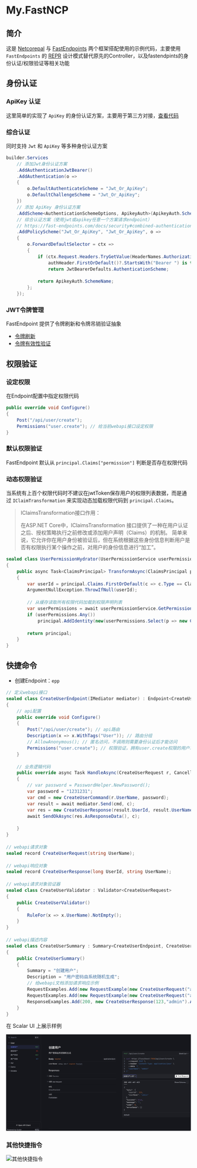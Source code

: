 # My.FastNCP

## 简介

这是 [Netcorepal](https://github.com/netcorepal/netcorepal-cloud-framework) 与 [FastEndpoints](https://github.com/FastEndpoints/FastEndpoints) 两个框架搭配使用的示例代码，主要使用 `FastEndpoints` 的 [REPR](https://deviq.com/design-patterns/repr-design-pattern) 设计模式替代原先的Controller，以及fastendpints的身份认证/权限验证等相关功能

## 身份认证

### ApiKey 认证

这里简单的实现了 `ApiKey` 的身份认证方案，主要用于第三方对接，[查看代码](https://github.com/9kbx/ncp-fastendpoint/blob/main/src/My.FastNCP.Web/AspNetCore/ApiKey/ApikeyAuth.cs)

### 综合认证

同时支持 `Jwt` 和 `ApiKey` 等多种身份认证方案

```csharp
builder.Services
    // 添加Jwt身份认证方案
    .AddAuthenticationJwtBearer()
    .AddAuthentication(o =>
    {
        o.DefaultAuthenticateScheme = "Jwt_Or_ApiKey";
        o.DefaultChallengeScheme = "Jwt_Or_ApiKey";
    })
    // 添加 ApiKey 身份认证方案
    .AddScheme<AuthenticationSchemeOptions, ApikeyAuth>(ApikeyAuth.SchemeName, null)
    // 综合认证方案（使用jwt或apikey任意一个方案请求endpoint）
    // https://fast-endpoints.com/docs/security#combined-authentication-scheme
    .AddPolicyScheme("Jwt_Or_ApiKey", "Jwt_Or_ApiKey", o =>
    {
        o.ForwardDefaultSelector = ctx =>
        {
            if (ctx.Request.Headers.TryGetValue(HeaderNames.Authorization, out var authHeader) &&
                authHeader.FirstOrDefault()?.StartsWith("Bearer ") is true)
                return JwtBearerDefaults.AuthenticationScheme;

            return ApikeyAuth.SchemeName;
        };
    });
```

### JWT令牌管理

FastEndpoint 提供了令牌刷新和令牌吊销验证抽象

- [令牌刷新](https://fast-endpoints.com/docs/security#jwt-refresh-tokens)
- [令牌有效性验证](https://fast-endpoints.com/docs/security#jwt-token-revocation)

## 权限验证

### 设定权限

在Endpoint配置中指定权限代码

```csharp
public override void Configure()
{
    Post("/api/user/create");
    Permissions("user.create"); // 给当前webapi接口设定权限
}
```

### 默认权限验证

FastEndpoint 默认从 `principal.Claims["permission"]` 判断是否存在权限代码

### 动态权限验证

当系统有上百个权限代码时不建议在jwtToken保存用户的权限列表数据，而是通过 `IClaimTransformation` 来实现动态加载权限代码到 `principal.Claims`。

> IClaimsTransformation接口作用：
> 
> 在ASP.NET Core中，IClaimsTransformation 接口提供了一种在用户认证之后、授权策略执行之前修改或添加用户声明（Claims）的机制。
> 简单来说，它允许你在用户身份被验证后，但在系统根据这些身份信息判断用户是否有权限执行某个操作之前，对用户的身份信息进行“加工”。

```csharp
sealed class UserPermissionHydrator(UserPermissionService userPermissionService) : IClaimsTransformation
{
    public async Task<ClaimsPrincipal> TransformAsync(ClaimsPrincipal principal)
    {
        var userId = principal.Claims.FirstOrDefault(c => c.Type == ClaimTypes.NameIdentifier)?.Value;
        ArgumentNullException.ThrowIfNull(userId);

        // 从缓存读取所有权限代码加载到权限声明列表
        var userPermissions = await userPermissionService.GetPermissionsForUser(userId);
        if (userPermissions.Any())
            principal.AddIdentity(new(userPermissions.Select(p => new Claim("permissions", p))));

        return principal;
    }
}
```

## 快捷命令

+ 创建Endpoint：`epp`

```csharp
// 定义webapi接口
sealed class CreateUserEndpoint(IMediator mediator) : Endpoint<CreateUserRequest, ResponseData<CreateUserResponse>>
{
    // api配置
    public override void Configure()
    {
        Post("/api/user/create"); // api路由
        Description(x => x.WithTags("User")); // 路由分组
        // AllowAnonymous(); // 匿名访问，不调用则需要身份认证后才能访问
        Permissions("user.create"); // 权限验证，拥有user.create权限的用户才能访问
    }

    // 业务逻辑代码
    public override async Task HandleAsync(CreateUserRequest r, CancellationToken c)
    {
        // var password = PasswordHelper.NewPassword();
        var password = "1231231";
        var cmd = new CreateUserCommand(r.UserName, password);
        var result = await mediator.Send(cmd, c);
        var res = new CreateUserResponse(result.UserId, result.UserName);
        await SendOkAsync(res.AsResponseData(), c);
        
    }
}

// webapi请求对象
sealed record CreateUserRequest(string UserName);

// webapi响应对象
sealed record CreateUserResponse(long UserId, string UserName);

// webapi请求对象验证器
sealed class CreateUserValidator : Validator<CreateUserRequest>
{
    public CreateUserValidator()
    {
        RuleFor(x => x.UserName).NotEmpty();
    }
}

// webapi描述内容
sealed class CreateUserSummary : Summary<CreateUserEndpoint, CreateUserRequest>
{
    public CreateUserSummary()
    {
        Summary = "创建用户";
        Description = "用户密码由系统随机生成";
        // 给webapi文档添加请求响应示例
        RequestExamples.Add(new RequestExample(new CreateUserRequest("admin"), "创建用户示例1"));
        RequestExamples.Add(new RequestExample(new CreateUserRequest("admin22"), "创建用户示例2"));
        ResponseExamples.Add(200, new CreateUserResponse(123,"admin").AsResponseData());
    }
}
```

在 Scalar UI 上展示样例

![创建用户](assets/scalar-ui-create-user.jpg)

### 其他快捷指令

![其他快捷指令](https://raw.githubusercontent.com/netcorepal/netcorepal-cloud-template/refs/heads/main/docs/snippets.gif)